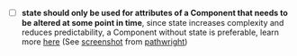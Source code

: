 - [ ] **state should only be used for attributes of a Component that needs to be altered at some point in time**, since state increases complexity and reduces predictability, a Component without state is preferable, learn more [here](https://github.com/uberVU/react-guide/blob/master/props-vs-state.md#should-this-component-have-state) (See [screenshot](https://gitlab.com/microverse/guides/projects/requirements_screenshots/raw/master/images/react_reducx/section/reactStateProps.png) from [pathwright](https://microverse.pathwright.com/library/fast-track-curriculum/69047/path/step/94832148/))
